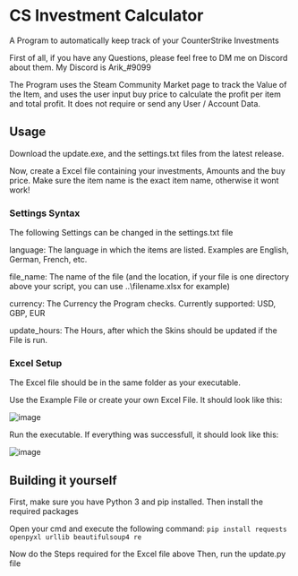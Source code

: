 # CS Investment Calculator

A Program to automatically keep track of your CounterStrike Investments

First of all, if you have any Questions, please feel free to DM me on Discord about them. My Discord is Arik_#9099

The Program uses the Steam Community Market page to track the Value of the Item, and uses the user input buy price to calculate the profit per item and total profit.
It does not require or send any User / Account Data.


## Usage

Download the update.exe, and the settings.txt files from the latest release.

Now, create a Excel file containing your investments, Amounts and the buy price. Make sure the item name is the exact item name, otherwise it wont work!

### Settings Syntax

The following Settings can be changed in the settings.txt file

language: The language in which the items are listed. Examples are English, German, French, etc. 

file_name: The name of the file (and the location, if your file is one directory above your script, you can use ..\filename.xlsx for example)

currency: The Currency the Program checks. Currently supported: USD, GBP, EUR

update_hours: The Hours, after which the Skins should be updated if the File is run. 

### Excel Setup

The Excel file should be in the same folder as your executable.

Use the Example File or create your own Excel File. It should look like this:

![image](https://user-images.githubusercontent.com/91871891/229320140-3243f65e-8bda-485e-94af-a21a0ee247d3.png)

Run the executable. If everything was successfull, it should look like this: 

![image](https://user-images.githubusercontent.com/91871891/229320210-ceed2509-c01e-4df2-b6d3-d82cc391f303.png)


## Building it yourself
First, make sure you have Python 3 and pip installed.
Then install the required packages

Open your cmd and execute the following command:
`pip install requests openpyxl urllib beautifulsoup4 re`

Now do the Steps required for the Excel file above
Then, run the update.py file

